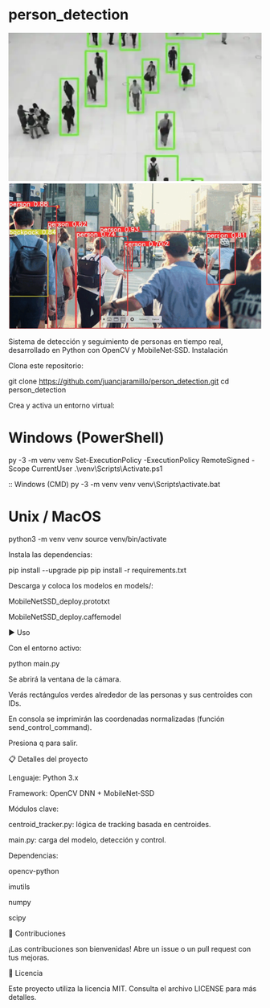 # person_detection
![Detección de personas](docs/images/deteccion.png)
![Seguimiento de centroides](docs/images/centroides.png)

Sistema de detección y seguimiento de personas en tiempo real, desarrollado en Python con OpenCV y MobileNet‑SSD.
 Instalación

Clona este repositorio:

git clone https://github.com/juancjaramillo/person_detection.git
cd person_detection

Crea y activa un entorno virtual:

# Windows (PowerShell)
py -3 -m venv venv
Set-ExecutionPolicy -ExecutionPolicy RemoteSigned -Scope CurrentUser
.\venv\Scripts\Activate.ps1

:: Windows (CMD)
py -3 -m venv venv
venv\Scripts\activate.bat

# Unix / MacOS
python3 -m venv venv
source venv/bin/activate

Instala las dependencias:

pip install --upgrade pip
pip install -r requirements.txt

Descarga y coloca los modelos en models/:

MobileNetSSD_deploy.prototxt

MobileNetSSD_deploy.caffemodel

▶️ Uso

Con el entorno activo:

python main.py

Se abrirá la ventana de la cámara.

Verás rectángulos verdes alrededor de las personas y sus centroides con IDs.

En consola se imprimirán las coordenadas normalizadas (función send_control_command).

Presiona q para salir.

📋 Detalles del proyecto

Lenguaje: Python 3.x

Framework: OpenCV DNN + MobileNet‑SSD

Módulos clave:

centroid_tracker.py: lógica de tracking basada en centroides.

main.py: carga del modelo, detección y control.

Dependencias:

opencv-python

imutils

numpy

scipy

🤝 Contribuciones

¡Las contribuciones son bienvenidas! Abre un issue o un pull request con tus mejoras.

📝 Licencia

Este proyecto utiliza la licencia MIT. Consulta el archivo LICENSE para más detalles.

